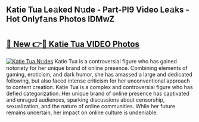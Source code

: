 ## Katie Tua Le𝚊ked N𝚞de - Part-Pl9 Video Le𝚊ks - Hot Onlyf𝚊ns Photos lDMwZ

# <h2><a href="http://ac54970.deff.icu/?id=Katie+Tua">🔗 New 👉🔴 Katie Tua VIDEO Photos</a></h2>

[![Katie Tua N𝚞des](https://i.imgur.com/rIISA9y.gif)](http://ac54970.deff.icu/?id=Katie+Tua)
Katie Tua is a controversial figure who has gained notoriety for her unique brand of online presence. Combining elements of gaming, eroticism, and dark humor, she has amassed a large and dedicated following, but also faced intense criticism for her unconventional approach to content creation. Katie Tua is a complex and controversial figure who has defied categorization. Her unique brand of online presence has captivated and enraged audiences, sparking discussions about censorship, sexualization, and the nature of online communities. While her future remains uncertain, her impact on online culture is undeniable.
